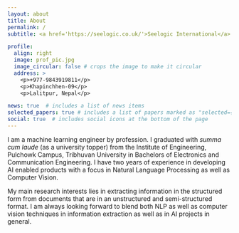 ```yaml
---
layout: about
title: About
permalink: /
subtitle: <a href='https://seelogic.co.uk/'>Seelogic International</a>. Kathmandu, Nepal.

profile:
  align: right
  image: prof_pic.jpg
  image_circular: false # crops the image to make it circular
  address: >
    <p>+977-9843919811</p>
    <p>Khapinchhen-09</p>
    <p>Lalitpur, Nepal</p>

news: true  # includes a list of news items
selected_papers: true # includes a list of papers marked as "selected={true}"
social: true  # includes social icons at the bottom of the page
---
```


I am a machine learning engineer by profession. I graduated with *summa cum laude* (as a university topper) from the Institute of Engineering, Pulchowk Campus, Tribhuvan University in Bachelors of Electronics and Communication Engineering. I have two years of experience in developing AI enabled products with a focus in Natural Language Processing as well as Computer Vision.

My main research interests lies in extracting information in the structured form from documents that are in an unstructured and semi-structured format. I am always looking forward to blend both NLP as well as computer vision techniques in information extraction as well as in AI projects in general.

<!-- Link to your social media connections, too. This theme is set up to use [Font Awesome icons](http://fortawesome.github.io/Font-Awesome/) and [Academicons](https://jpswalsh.github.io/academicons/), like the ones below. Add your Facebook, Twitter, LinkedIn, Google Scholar, or just disable all of them. -->
